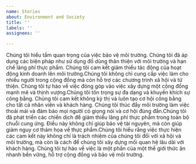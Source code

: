 ```yaml
---
name: Stories
about: Environment and Society
title: ''
labels: ''
assignees: ''

---
```


Chúng tôi hiểu tầm quan trọng của việc bảo vệ môi trường. Chúng tôi đã áp dụng các biện pháp như sử dụng đồ dùng thân thiện với môi trường và hạn chế lãng phí thực phẩm. Chúng tôi cam kết giảm thiểu tác động của hoạt động kinh doanh lên môi trường.Chúng tôi không chỉ cung cấp việc làm cho nhiều người trong cộng đồng mà còn hỗ trợ các chương trình xã hội và từ thiện. Chúng tôi tự hào về việc đóng góp vào việc xây dựng một cộng đồng mạnh mẽ và thịnh vượng.Chúng tôi tôn trọng sự đa dạng và khuyến khích sự công bằng. Chúng tôi cam kết không kỳ thị và luôn tạo cơ hội công bằng cho tất cả nhân viên và khách hàng. Chúng tôi thúc đẩy môi trường làm việc thoải mái và đảm bảo mọi người có giọng nói và cơ hội đúng đắn.Chúng tôi đã phát triển các chiến dịch để giảm thiểu lãng phí thực phẩm trong toàn bộ chuỗi cung ứng. Điều này không chỉ giúp bảo vệ tài nguyên, mà còn giúp giảm nguy cơ thảm họa về thực phẩm.Chúng tôi hiểu rằng việc thực hiện các cam kết này không chỉ là trách nhiệm của chúng tôi đối với xã hội và môi trường, mà còn là cách để chúng tôi xây dựng mối quan hệ lâu dài với khách hàng. Chúng tôi tự hào về việc là một phần của một thế giới thức ăn nhanh bền vững, hỗ trợ cộng đồng và bảo vệ môi trường.
